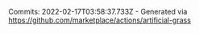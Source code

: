 Commits: 2022-02-17T03:58:37.733Z - Generated via https://github.com/marketplace/actions/artificial-grass
<br>
